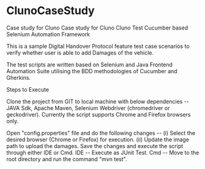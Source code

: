# ClunoCaseStudy
Case study for Cluno
Case study for Cluno Cluno Test Cucumber based Selenium Automation Framework

This is a sample Digital Handover Protocol feature test case scenarios to verify whether user is able to add Damages of the vehicle.

The test scripts are written based on Selenium and Java Frontend Automation Suite utilising the BDD methodologies of Cucumber and Gherkins.

Steps to Execute

Clone the project from GIT to local machine with below dependencies -- JAVA Sdk, Apache Maven, Selenium Webdriver (chromedriver or geckodriver).
Currently the script supports Chrome and Firefox browsers only.

Open "config.properties" file and do the following changes -- (i) Select the desired browser (Chrome or Firefox) for execution. (ii) Update the image path to upload the damages.
Save the changes and execute the script through either IDE or Cmd. IDE -- Execute as JUnit Test. Cmd -- Move to the root directory and run the command "mvn test".
